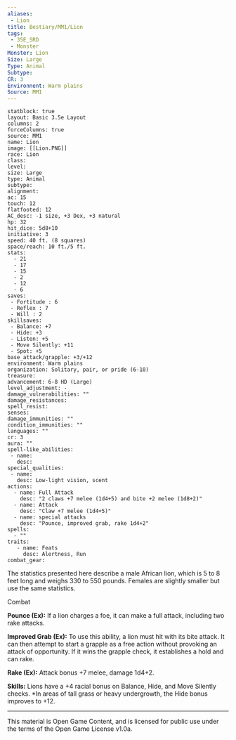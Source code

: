 ```yaml
---
aliases:
 - Lion
title: Bestiary/MM1/Lion
tags: 
 - 35E_SRD
 - Monster
Monster: Lion
Size: Large
Type: Animal
Subtype: 
CR: 3
Environnent: Warm plains
Source: MM1
---
```


```statblock
statblock: true
layout: Basic 3.5e Layout
columns: 2
forceColumns: true
source: MM1 
name: Lion
image: [[Lion.PNG]]
race: Lion
class: 
level: 
size: Large
type: Animal
subtype: 
alignment: 
ac: 15
touch: 12
flatfooted: 12
AC_desc: -1 size, +3 Dex, +3 natural
hp: 32
hit_dice: 5d8+10
initiative: 3
speed: 40 ft. (8 squares)
space/reach: 10 ft./5 ft.
stats:
  - 21
  - 17
  - 15
  - 2
  - 12
  - 6
saves:
 - Fortitude : 6
 - Reflex : 7
 - Will : 2
skillsaves:
 - Balance: +7
 - Hide: +3
 - Listen: +5
 - Move Silently: +11
 - Spot: +5
base_attack/grapple: +3/+12
environment: Warm plains
organization: Solitary, pair, or pride (6-10)
treasure: 
advancement: 6-8 HD (Large)
level_adjustment: -
damage_vulnerabilities: ""
damage_resistances: 
spell_resist: 
senses: 
damage_immunities: ""
condition_immunities: ""
languages: ""
cr: 3
aura: ""
spell-like_abilities:
 - name: 
   desc: 
special_qualities:
 - name:
   desc: Low-light vision, scent
actions:
  - name: Full Attack
    desc: "2 claws +7 melee (1d4+5) and bite +2 melee (1d8+2)"
  - name: Attack
    desc: "Claw +7 melee (1d4+5)"
  - name: special attacks
    desc: "Pounce, improved grab, rake 1d4+2"
spells:
  - ""
traits:
   - name: Feats
     desc: Alertness, Run
combat_gear:  
```


The statistics presented here describe a male African lion, which is 5 to 8 feet long and weighs 330 to 550 pounds. Females are slightly smaller but use the same statistics.

Combat


**Pounce (Ex):** If a lion charges a foe, it can make a full attack, including two rake attacks.


**Improved Grab (Ex):** To use this ability, a lion must hit with its bite attack. It can then attempt to start a grapple as a free action without provoking an attack of opportunity. If it wins the grapple check, it establishes a hold and can rake.


**Rake (Ex):** Attack bonus +7 melee, damage 1d4+2.


**Skills:** Lions have a +4 racial bonus on Balance, Hide, and Move Silently checks. *In areas of tall grass or heavy undergrowth, the Hide bonus improves to +12.

---

This material is Open Game Content, and is licensed for public use under the terms of the Open Game License v1.0a.
